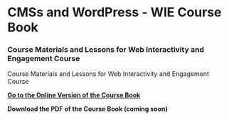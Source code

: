 # CMSs and WordPress - WIE Course Book
### Course Materials and Lessons for Web Interactivity and Engagement Course

Course Materials and Lessons for Web Interactivity and Engagement Course

**[Go to the Online Version of the Course Book](http://jayres.github.io/Web-Interactivity-and-Engagement/)**

**Download the PDF of the Course Book (coming soon)**